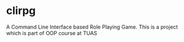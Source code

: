 # clirpg
A Command Line Interface based Role Playing Game. This is a project which is part of OOP course at TUAS
